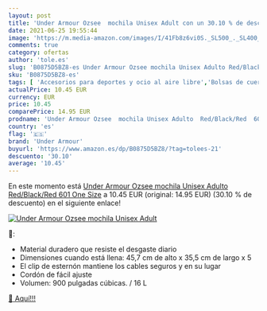 ```yaml
---
layout: post
title: 'Under Armour Ozsee  mochila Unisex Adult con un 30.10 % de descuento'
date: 2021-06-25 19:55:44
image: 'https://m.media-amazon.com/images/I/41Fb8z6vi0S._SL500_._SL400_.jpg'
comments: true
category: ofertas
author: 'tole.es'
slug: 'B0875D5BZ8-es Under Armour Ozsee mochila Unisex Adulto Red/Black/Red 601...'
sku: 'B0875D5BZ8-es'
tags: [ 'Accesorios para deportes y ocio al aire libre','Bolsas de cuerdas para el gimnasio','Bolsas de gimnasia','Deportes y aire libre','mochila','under armour','unisex', ]
actualPrice: 10.45 EUR
currency: EUR
price: 10.45
comparePrice: 14.95 EUR
prodname: 'Under Armour Ozsee  mochila Unisex Adulto  Red/Black/Red  601   One Size'
country: 'es'
flag: '🇪🇸'
brand: 'Under Armour'
buyurl: 'https://www.amazon.es/dp/B0875D5BZ8/?tag=tolees-21'
descuento: '30.10'
average: '10.45'
---
```


En este momento está [Under Armour Ozsee  mochila Unisex Adulto  Red/Black/Red  601   One Size](https://www.amazon.es/dp/B0875D5BZ8/?tag=tolees-21) a 10.45 EUR (original: 14.95 EUR) (30.10 %  de descuento) en el siguiente enlace!

[![Under Armour Ozsee  mochila Unisex Adult](https://m.media-amazon.com/images/I/41Fb8z6vi0S._SL500_._SL400_.jpg)](https://www.amazon.es/dp/B0875D5BZ8/?tag=tolees-21)

🔎:

- Material duradero que resiste el desgaste diario
- Dimensiones cuando está llena: 45,7 cm de alto x 35,5 cm de largo x 5
- El clip de esternón mantiene los cables seguros y en su lugar
- Cordón de fácil ajuste
- Volumen: 900 pulgadas cúbicas. / 16 L

[🛒 Aquí!!!](https://www.amazon.es/dp/B0875D5BZ8/?tag=tolees-21)
